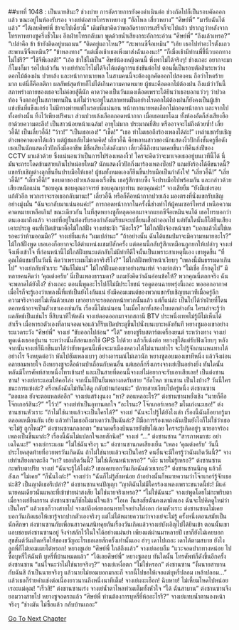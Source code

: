 ##บทที่ 1048 : เป็นนายสินะ?
ช่วงบ่าย
การอัดรายการยังคงดำเนินต่อ ช่วงถัดไปก็เป็นรอบคัดออกแล้ว
ขณะอยู่ในห้องรับรอง จางเย่ต่อสายโทรหาหยางซู
“ฮัลโหล เสี่ยวหยาง”
“ศิษย์พี่”
“มารับฉันได้แล้ว”
“ได้เลยศิษย์พี่ ข้าจะไปเดี๋ยวนี้”
เดิมทีเขาคิดว่าพออัดรายการเสร็จก็จะไปแล้ว ปรากฏว่าหลังจากโทรหาหยางซูครึ่งชั่วโมง อีกฝ่ายโทรกลับมา พูดด้วยน้ำเสียงกระอักกระอ่วน
“ศิษย์พี่”
“ถึงแล้วเหรอ?”
“เปล่าคือ ข้า ข้ายังติดอยู่บนถนน”
“ติดอยู่แถวไหน?”
“สะพานซีจื๋อเหมิน”
“เฮ้ย เธอไปทำอะไรตั้งแถวสะพานซีจื๋อเหมิน?”
“ข้าหลงทาง”
“แต่เมื่อเช้าเธอเพิ่งมาส่งฉันเองนะ!”
“ก็เมื่อเช้ามีท่านพี่ชี้นิ้วบอกทางไม่ใช่รึ?”
“ใช้จีพีเอสสิ!”
“เอ้อ ข้าใช้ไม่เป็น”
ศิษย์น้องหญิงคนนี้ พึ่งพาไม่ได้จริงๆ!
ช่างเถอะ อยากจะมากี่โมงก็มา รอไปแล้วกัน
จางเย่ทำอะไรไม่ได้จึงได้แต่ดูการแข่งขันต่อไป ตอนนี้เป็นรอบตัดสินระหว่างดอกไม้ต้องฝน ปวยเล้ง และหน้ากากนายพล ในสามคนนี้จะต้องถูกคัดออกไปสองคน ถือว่าโหดร้ายมาก แต่นี่ก็คือกติกา ผลลัพธ์สุดท้ายก็ไม่ได้เกินความคาดหมาย ผู้ชนะคือดอกไม้ต้องฝน ถึงแม้ว่าวันนี้สภาพร่างกายของเธอจะไม่ค่อยสู้ดีนัก คาดว่าคงเป็นวันแดงเดือดเพราะได้ยินว่าเธอบอกแว่วๆ ว่าปวดท้อง จึงตกอยู่ในสภาพทนฝืน แต่ไม่ว่าจะอยู่ในสภาพทนฝืนอย่างไรดอกไม้ต้องฝนก็ยังคงเป็นผู้เข้าแข่งขันที่แข็งแกร่ง ไม่มีทางพ่ายแพ้ในรอบนี้แน่นอน
หน้ากากนายพลเลือกไม่ถอดหน้ากาก และจากไปทั้งอย่างนั้น ทิ้งไว้เพียงปริศนา
ส่วนปวยเล้งเลือกถอดหน้ากาก เมื่อเธอเผยโฉม ทั้งห้องอัดก็ส่งเสียงฮือฮาด้วยความตะลึง!
เป็นสาวน้อยหน้าแฉล้ม!
อายุไม่มาก ประมาณยี่สิบ หรืออาจจะไม่ถึงด้วยซ้ำ!
เลี่ยวอี้ฉี!
เป็นเลี่ยวอี้ฉี!
“ว้าว!”
“เป็นเธอเอง!”
“เช็ด!”
“เธอ ทำไมเธอถึงร้องเพลงได้ล่ะ!”
เหล่าแขกรับเชิญต่างพอคาดเดาได้แล้ว แต่ผู้ชมกลับไม่คาดคิด!
เลี่ยวอี้ฉี คือหลานสาวของนักแสดงงิ้วปักกิ่งชั้นครูชื่อดัง เธอเป็นนักแสดงงิ้วปักกิ่งมืออาชีพ มีชื่อเสียงโด่งดังมาก เลี่ยวอี้ฉีถึงขนาดเคยขึ้นเวทีคืนส่งปีของ CCTV มาแล้วด้วย ซึ่งแน่นอนว่าเป็นการไปร้องเพลงงิ้ว! ใครจะคิดว่าจะมาเจอเธออยู่บนเวทีนี้ได้ นี่มันจะกระโดดข้ามสายเกินไปหน่อยไหม? นักแสดงงิ้วปักกิ่งมาร้องเพลงป๊อป? แถมยังร้องได้ดีขนาดนี้?
แขกรับเชิญต่างลุกขึ้นยืนปรบมือให้เธอ!
ผู้ชมทั้งหมดเองก็ยืนขึ้นปรบมือเป็นกำลังใจ!
“เลี่ยวอี้ฉี!”
“เลี่ยวอี้ฉี!”
“เลี่ยวอี้ฉี!”
ขอบตาของปวยเล้งแดงเรื่อขึ้น เธอรู้สึกซาบซึ้ง จึงปรบมือไปพร้อมกัน และกล่าวด้วยเสียงหนักแน่น “ขอบคุณ ขอบคุณอาจารย์ ขอบคุณทุกท่าน ขอบคุณค่ะ!”
จางเสียยิ้ม “ยังมีแข่งรอบแก้ตัวอีก พวกเราจะรอเธอกลับมานะ!”
เลี่ยวอี้ฉี หรือก็คือหน้ากากปวยเล้ง มองตรงที่นั่งแขกรับเชิญอย่างมุ่งมั่น “ฉันจะกลับมาแน่นอนค่ะ!”
การถอดหน้ากากในครั้งนี้ช่างทำให้ผู้คนเซอร์ไพรส์ เหนือความคาดหมายเหลือเกิน!
ขณะเดียวกัน
ในที่สุดหยางซูก็หลุดออกมาจากแยกซีจื๋อเหมินจนได้ เธอโทรบอกว่าตนเองมาถึงแล้ว
จางเย่ที่อยู่ในห้องรับรองกำลังเตรียมจะเปลี่ยนเสื้อผ้าออกไป แต่ทันใดนั้นก็ได้ยินเสียงเคาะประตู คนที่เปิดเข้ามาคือไม้ใกล้ฝั่ง
จางเย่ชะงัก “มีอะไร?”
ไม้ใกล้ฝั่งจ้องหน้าเขา “บอกแล้วไม่ใช่เหรอคะว่าห้ามออมมือ?”
จางเย่ยิ้มแห้ง “ผมเปล่านะ”
“ถ้าอย่างนั้น ฉันได้แชมป์มาจะมีความหมายอะไร?” ไม้ใกล้ฝั่งพูด เธอเองก็อยากจะได้ตำแหน่งแชมป์สักครั้ง แต่ตอนนี้กลับรู้สึกเหมือนถูกยกให้เปล่าๆ
จางเย่จึงเพิ่งเข้าใจ ที่ก่อนหน้านี้ไม้ใกล้ฝั่งชนะแต่กลับไม่มีท่าทีดีใจนั้นเป็นเพราะสาเหตุนี้เอง เขาพูดขึ้น “ที่คุณได้แชมป์ในวันนี้ คิดว่าเพราะผมไม่เอาจริงรึไง?”
ไม้ใกล้ฝั่งพยักหน้าเงียบๆ “เพลงนี้มันธรรมดาเกินไป”
จางเย่กลับหัวเราะ “มันก็ไม่แน่”
ไม้ใกล้ฝั่งมองเขาอย่างสนเท่ห์
จางเย่กล่าว “ไม่เชื่อ ก็รอดูไป”
มีหลายคนคิดว่า ‘คุณต่งครับ’ นี่เป็นเพลงธรรมดา? แถมยังคิดว่าฉันอ่อนข้อให้? พวกคุณนี่ตลกจริง ฉันจะพลาดได้ยังไง? ช่างเถอะ ตอนนี้พูดอะไรไปก็ไม่มีประโยชน์ รอดูตอนฉายพรุ่งนี้เถอะ พอออกอากาศเมื่อไรก็จะรู้เองว่าเพลงนี้ที่แท้เป็นยังไงกันแน่ ยังมีคอมเมนต์ของพวกแขกรับเชิญบนเวทีเมื่อครู่อีก ความจริงจางเย่ไม่เห็นด้วยเลย เขาอยากจะรอตอกหน้าพวกนั้นแล้ว แต่ก็แน่ล่ะ เป็นไปได้ว่าฝ่ายที่โดนตอกหน้าอาจเป็นตัวเขาเองเช่นกัน เรื่องนี้ไม่แน่นอน ในเมื่อโลกทั้งสองใบแตกต่างกัน ใครเล่าจะรู้ว่าผลลัพธ์เป็นเช่นไร
ยี่สิบนาทีให้หลัง
จางเย่ดอดออกมาจากสถานี BTV ประหนึ่งเทพไม่รู้ผีไม่เห็นได้สำเร็จ เมื่อหารถตัวเองที่ลานจอดเจอแล้วก็รีบเปิดประตูขึ้นไปนั่งบนเบาะหลังทันที
หยางซูมองเขาอย่างระแวดระวัง “ศิษย์พี่”
จางเย่ “ขับออกไปก่อน”
“ได้” หยางซูรีบสตาร์ตเครื่องยนต์
ระหว่างทาง จางเย่พูดเฉ่งเธออยู่นาน ระหว่างนั้นก็สอนเธอใช้ GPS ไปด้วย แล้วก็เฉ่งต่อ
หยางซูได้แต่รับฟังเงียบๆ
หลังจากนั้นจางเย่ก็นึกขึ้นมาได้ว่ายัยหนูคนนี้เพิ่งจะมาเมืองหลวงได้ไม่นานเท่าไร จะไปรู้จักถนนหนทางได้อย่างไร จึงหยุดต่อว่า หันไปฮัมเพลงเบาๆ อย่างอารมณ์ไม่เลวนัก
หยางซูลอบมองเขาทีหนึ่ง แล้วจึงผ่อนคลายลมหายใจ
ถึงหยางซูจะดื้อด้านป่าเถื่อนกับคนอื่น แต่เธอก็กริ่งเกรงจางเย่เป็นอย่างยิ่ง
ทันใดนั้น พลันมีโทรศัพท์สายหนึ่งโทรเข้ามา!
และเป็นสายที่ตอนนี้จางเย่ไม่อยากจะรับเอาเสียเลย!
เป็นต่งซานซาน!
จางเย่กระแอมให้คอโล่ง จากนั้นก็ปั้นยิ้มพลางกดรับสาย “ฮัลโหล ซานซาน เป็นไงบ้าง? วันนี้ใครชนะการแข่งล่ะ? ครึ่งหลังฉันไม่ทันได้ดู กลับบ้านก่อนน่ะ”
ปลายสายเงียบไปครู่หนึ่ง
ต่งซานซาน “ตอแหล ยังจะตอแหลต่ออีก”
จางเย่แสร้งงุนงง “หา? ตอแหลอะไร?”
ต่งซานซานหยั่งเชิง “นายก็คือโจ๊กเกอร์สินะ?”
“โว้ว!” จางเย่ทำเป็นอุทานตกใจ “อะไรนะ? โจ๊กเกอร์เหรอ? มโนเก่งนะเธอ!”
ต่งซานซานหัวเราะ “ถ้าไม่ใช่นายแล้วจะเป็นใครได้?”
จางเย่ “ฉันจะไปรู้ได้ยังไงเล่า เรื่องนี้ฉันก็อยากรู้มาตลอดเหมือนกัน เฮ้ย แล้วทำไมเธอถึงมาเดาว่าเป็นฉันล่ะ? ฝีมือการร้องเพลงฉันเป็นยังไงก็ไม่ใช่ว่าเธอจะไม่รู้ ถูกไหม?”
ต่งซานซานกลอกตา “ขนาดเครื่องบินนายยังขับได้เลย ใครจะรู้เกิดอยู่ๆ นายอาจร้องเพลงเป็นขึ้นมาล่ะ? เรื่องนี้ฉันไม่แปลกใจเลยสักนิด!”
จางเย่ “...”
ต่งซานซาน “สารภาพมาซะ อย่าเฉไฉนะ!”
จางเย่กระแอม “ไม่ใช่ฉันจริงๆ นะ”
ต่งซานซานกดเสียงเย็น “เพลง ‘คุณต่งครับ’ วันนี้ ประโยคสุดท้ายที่อวยพรวันเกิดฉัน ถ้าไม่ใช่นายแล้วจะเป็นใคร? คนอื่นจะมีใครรู้ว่าฉันเกิดวันนี้?”
จางเย่ทำเสียงตกตะลึง “หา? เธอเกิดวันนี้? ไม่ใช่เดือนหน้าเหรอ?”
“เอ๊ะ นายไม่รู้เหรอ?” ต่งซานซานกะพริบตาปริบ
จางเย่ “ฉันจะรู้ได้ไงล่ะ? เธอเคยบอกวันเกิดฉันด้วยเรอะ?”
ต่งซานซานนึกดู แล้วก็ลังเล “ไม่เคย”
“ก็นั่นไงล่ะ!” จางเย่ว่า “ฉันก็ไม่รู้สักหน่อย ถ้าอย่างนั้นก็หมายความว่าโจ๊กเกอร์รู้จักเธอน่ะสิ? เป็นญาติเธอรึเปล่า?”
ต่งซานซานจนปัญญา “ญาติฉันไม่มีใครร้องเพลงเพราะขนาดนี้ย่ะ! มีแค่นายคนเดียวนั่นแหละที่เข้าข่ายน่าสงสัย ไม่ใช่นายจริงเหรอ?”
“ไม่ใช่ฉันนะ” จางเย่พูดโดยไม่กะพริบตา
เมื่อจางเย่ยืนกราน ต่งซานซานก็ชักไม่แน่ใจแล้ว “โอเค งั้นสงสัยฉันคงเดาผิดเอง ฉันจะไปคิดดูใหม่ว่าเป็นใคร”
แล้วเธอก็วางสายไป จางเย่ถึงค่อยถอนหายใจอย่างโล่งอก ก่อนหัวเราะ ต่งซานซานไม่เคยบอกวันเกิดเธอให้เขารู้จากปากตัวเองจริงๆ แต่ไม่ได้หมายความว่าจางเย่จะไม่รู้ ครั้งหนึ่งตอนสมัยเป็นนักศึกษา ต่งซานซานกับเพื่อนสาวคนสนิทคุยกันเรื่องวันเกิดแล้วจางเย่บังเอิญไปได้ยินเข้า ตอนนั้นเขาแอบชอบต่งซานซานอยู่ จึงจำสลักไว้ในใจได้อย่างแม่นยำ เพียงแต่ผ่านมาหลายปี เขาก็ยังไม่เคยบอกสุขสันต์วันเกิดหรือให้ของขวัญอะไรเธอเลยสักครั้งเท่านั้นเอง
ฮ่าๆ
เดาไปเถอะ เดาได้ตามสบาย
ยังไงลูกพี่ก็ไม่ยอมเผยไต๋หรอก!
หยางซูเอ่ย “ศิษย์พี่ ใกล้ถึงแล้ว”
จางเย่ตอบอืม “แวะจอดปากทางหน่อย ไปซื้อบุหรี่ให้ฉันที บุหรี่ที่บ้านหมดแล้ว”
“ได้เลยศิษย์พี่” หยางซูตอบ
ทันใดนั้น โทรศัพท์ก็ดังขึ้นอีกครั้ง
ต่งซานซาน “แน่ใจนะว่าไม่ใช่นายจริงๆ?”
จางเย่เหงื่อตก “ไม่ใช่หรอก”
ต่งซานซาน “งั้นนายสาบานกับฉันสิ ถ้าเป็นนายจริงๆ แล้วนายไม่ยอมบอกมาละก็ จากนี้ไปขอให้เจอแต่บุหรี่ปลอม เหล้าปลอม…”
แล้วเธอก็ร่ายคำแช่งต่อเนื่องยาวนานถึงหนึ่งนาทีเต็ม!
จางเย่ผงะเฮือก!
ฉิบหาย!
ไม่เหี้ยมโหดไปหน่อยเรอะแม่คุณ!
“เร็วสิ!” ต่งซานซานเร่ง
จางเย่น้ำตาไหลท่วมเต็มทั้งหัวใจ “ได้ ฉันสาบาน”
ต่งซานซานจึงยอมวางสายไป
หยางซูจอดรถแล้ว “ศิษย์พี่ ท่านต้องการบุหรี่ยี่ห้ออะไรรึ?”
จางเย่แทบน้ำตานองหน้าจริงๆ “ช่างมัน ไม่ซื้อแล้ว กลับบ้านเถอะ”


[Go To Next Chapter]( ./149.md)